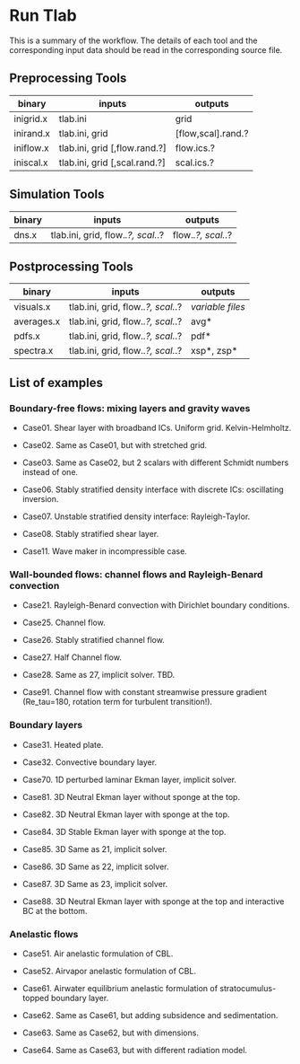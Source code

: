 # Run Tlab

This is a summary of the workflow. The details of each tool and the corresponding input data should be read in the corresponding source file.

## Preprocessing Tools

| binary    | inputs                           | outputs |
| --------- | -------------------------------- | ------- |
|inigrid.x  | tlab.ini                         | grid |
|inirand.x  | tlab.ini, grid                   | [flow,scal].rand.? |
|iniflow.x  | tlab.ini, grid [,flow.rand.?]    | flow.ics.?
|iniscal.x  | tlab.ini, grid [,scal.rand.?]    | scal.ics.?

## Simulation Tools

| binary    | inputs                            | outputs |
| --------- | --------------------------------- | ------- |
|dns.x      |tlab.ini, grid, flow.*.?, scal.*.? |   flow.*.?, scal.*.? |

## Postprocessing Tools

| binary    | inputs                            | outputs |
| --------- | --------------------------------- | ------- |
|visuals.x  | tlab.ini, grid, flow.*.?, scal.*.?| *variable files* |
|averages.x | tlab.ini, grid, flow.*.?, scal.*.?| avg*
|pdfs.x     | tlab.ini, grid, flow.*.?, scal.*.?| pdf*
|spectra.x  | tlab.ini, grid, flow.*.?, scal.*.?| xsp*, zsp*

## List of examples

### Boundary-free flows: mixing layers and gravity waves

* Case01. Shear layer with broadband ICs. Uniform grid. Kelvin-Helmholtz.  
* Case02. Same as Case01, but with stretched grid.  
* Case03. Same as Case02, but 2 scalars with different Schmidt numbers instead of one.

* Case06. Stably stratified density interface with discrete ICs: oscillating inversion.  
* Case07. Unstable stratified density interface: Rayleigh-Taylor.  
* Case08. Stably stratified shear layer.  

* Case11. Wave maker in incompressible case.

### Wall-bounded flows: channel flows and Rayleigh-Benard convection

* Case21. Rayleigh-Benard convection with Dirichlet boundary conditions.

* Case25. Channel flow.  
* Case26. Stably stratified channel flow.
* Case27. Half Channel flow.  
* Case28. Same as 27, implicit solver. TBD.

* Case91. Channel flow with constant streamwise pressure gradient (Re_tau=180, rotation term for turbulent transition!).  

### Boundary layers

* Case31. Heated plate.  
* Case32. Convective boundary layer.

* Case70. 1D perturbed laminar Ekman layer, implicit solver.  

* Case81. 3D Neutral Ekman layer without sponge at the top.  
* Case82. 3D Neutral Ekman layer with sponge at the top.  
* Case84. 3D Stable Ekman layer with sponge at the top.  
* Case85. 3D Same as 21, implicit solver.  
* Case86. 3D Same as 22, implicit solver.  
* Case87. 3D Same as 23, implicit solver.  
* Case88. 3D Neutral Ekman layer with sponge at the top and interactive BC at the bottom.  

### Anelastic flows

* Case51. Air anelastic formulation of CBL.  
* Case52. Airvapor anelastic formulation of CBL.  

* Case61. Airwater equilibrium anelastic formulation of stratocumulus-topped boundary layer.
* Case62. Same as Case61, but adding subsidence and sedimentation.  
* Case63. Same as Case62, but with dimensions.  
* Case64. Same as Case63, but with different radiation model.  


<!-- make checkrl/checkdb runs the check.sh bash-script inside each directory -->
